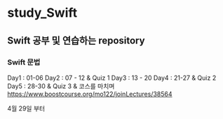# study_Swift

## Swift 공부 및 연습하는 repository

### Swift 문법
Day1 : 01-06
Day2 : 07 - 12 & Quiz 1
Day3 : 13 - 20
Day4 : 21-27 & Quiz 2
Day5 : 28-30 & Quiz 3 & 코스를 마치며
https://www.boostcourse.org/mo122/joinLectures/38564

4월 29일 부터
